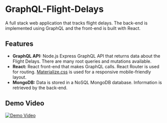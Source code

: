 # GraphQL-Flight-Delays
A full stack web application that tracks flight delays. The back-end is implemented using GraphQL and the front-end is built with React.

## Features
- **GraphQL API:** Node.js Express GraphQL API that returns data about the Flight Delays. There are many root queries and mutations available. 
- **React:** React front-end that makes GraphQL calls. React Router is used for routing. [Materialize.css](https://materializecss.com/) is used for a responsive mobile-friendly layout.
- **MongoDB:** Data is stored in a NoSQL MongoDB database. Information is retrieved by the back-end.

## Demo Video
[![Demo Video](https://img.youtube.com/vi/bul5FHbZ5CQ/hqdefault.jpg)](https://www.youtube.com/watch?v=bul5FHbZ5CQ)
